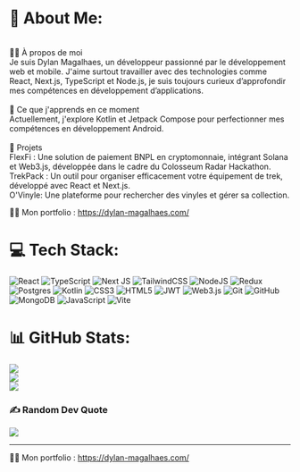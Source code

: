 # 💫 About Me:
<br>👨‍💻 À propos de moi<br>Je suis Dylan Magalhaes, un développeur passionné par le développement web et mobile. J'aime surtout travailler avec des technologies comme React, Next.js, TypeScript et Node.js, je suis toujours curieux d’approfondir mes compétences en développement d’applications.<br><br>🌱 Ce que j'apprends en ce moment<br>Actuellement, j'explore Kotlin et Jetpack Compose pour perfectionner mes compétences en développement Android.<br><br>🚀 Projets<br>FlexFi : Une solution de paiement BNPL en cryptomonnaie, intégrant Solana et Web3.js, développée dans le cadre du Colosseum Radar Hackathon.<br>TrekPack : Un outil pour organiser efficacement votre équipement de trek, développé avec React et Next.js.<br>O'Vinyle: Une plateforme pour rechercher des vinyles et gérer sa collection.

👨‍💻 Mon portfolio : https://dylan-magalhaes.com/


# 💻 Tech Stack:
![React](https://img.shields.io/badge/react-%2320232a.svg?style=for-the-badge&logo=react&logoColor=%2361DAFB) ![TypeScript](https://img.shields.io/badge/typescript-%23007ACC.svg?style=for-the-badge&logo=typescript&logoColor=white) ![Next JS](https://img.shields.io/badge/Next-black?style=for-the-badge&logo=next.js&logoColor=white) ![TailwindCSS](https://img.shields.io/badge/tailwindcss-%2338B2AC.svg?style=for-the-badge&logo=tailwind-css&logoColor=white) ![NodeJS](https://img.shields.io/badge/node.js-6DA55F?style=for-the-badge&logo=node.js&logoColor=white) ![Redux](https://img.shields.io/badge/redux-%23593d88.svg?style=for-the-badge&logo=redux&logoColor=white) ![Postgres](https://img.shields.io/badge/postgres-%23316192.svg?style=for-the-badge&logo=postgresql&logoColor=white) ![Kotlin](https://img.shields.io/badge/kotlin-%237F52FF.svg?style=for-the-badge&logo=kotlin&logoColor=white) ![CSS3](https://img.shields.io/badge/css3-%231572B6.svg?style=for-the-badge&logo=css3&logoColor=white) ![HTML5](https://img.shields.io/badge/html5-%23E34F26.svg?style=for-the-badge&logo=html5&logoColor=white) ![JWT](https://img.shields.io/badge/JWT-black?style=for-the-badge&logo=JSON%20web%20tokens) ![Web3.js](https://img.shields.io/badge/web3.js-F16822?style=for-the-badge&logo=web3.js&logoColor=white) ![Git](https://img.shields.io/badge/git-%23F05033.svg?style=for-the-badge&logo=git&logoColor=white) ![GitHub](https://img.shields.io/badge/github-%23121011.svg?style=for-the-badge&logo=github&logoColor=white) ![MongoDB](https://img.shields.io/badge/MongoDB-%234ea94b.svg?style=for-the-badge&logo=mongodb&logoColor=white) ![JavaScript](https://img.shields.io/badge/javascript-%23323330.svg?style=for-the-badge&logo=javascript&logoColor=%23F7DF1E) ![Vite](https://img.shields.io/badge/vite-%23646CFF.svg?style=for-the-badge&logo=vite&logoColor=white)
# 📊 GitHub Stats:
![](https://github-readme-stats.vercel.app/api?username=DylanMagalhaes&theme=ocean_dark&hide_border=false&include_all_commits=false&count_private=false)<br/>
![](https://github-readme-streak-stats.herokuapp.com/?user=DylanMagalhaes&theme=ocean_dark&hide_border=false)<br/>
![](https://github-readme-stats.vercel.app/api/top-langs/?username=DylanMagalhaes&theme=ocean_dark&hide_border=false&include_all_commits=false&count_private=false&layout=compact)

### ✍️ Random Dev Quote
![](https://quotes-github-readme.vercel.app/api?type=horizontal&theme=tokyonight)

---
 <!-- VISITE COUNT [![](https://visitcount.itsvg.in/api?id=DylanMagalhaes&icon=0&color=0)](https://visitcount.itsvg.in) -->

👨‍💻 Mon portfolio : https://dylan-magalhaes.com/
<!-- Proudly created with GPRM ( https://gprm.itsvg.in ) -->
